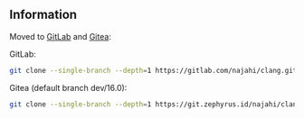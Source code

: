 ## Information

Moved to [GitLab](https://gitlab.com/najahi/clang) and [Gitea](https://git.zephyrus.id/najahi/clang):

GitLab:
```bash
git clone --single-branch --depth=1 https://gitlab.com/najahi/clang.git
```
Gitea (default branch dev/16.0):
```bash
git clone --single-branch --depth=1 https://git.zephyrus.id/najahi/clang.git
```

